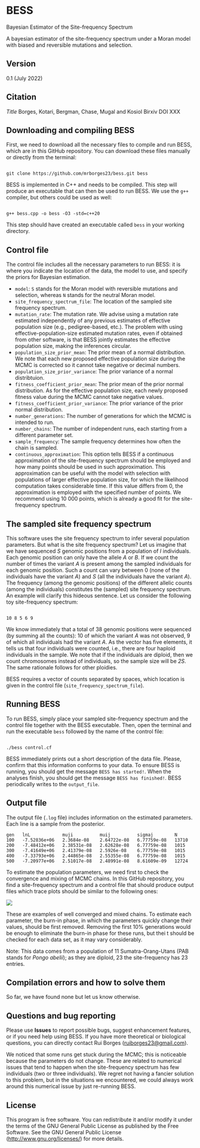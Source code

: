 # BESS

Bayesian Estimator of the Site-frequency Spectrum

A bayesian estimator of the site-frequency spectrum under a Moran model with biased and reversible mutations and selection. 

 

## Version 

0.1 (July 2022)



## Citation

*Title* Borges, Kotari, Bergman, Chase, Mugal and Kosiol Birxiv DOI XXX




## Downloading and compiling BESS

First, we need to download all the necessary files to compile and run BESS, which are in this GitHub repository. You can download these files manually or directly from the terminal:

```

git clone https://github.com/mrborges23/bess.git bess

```

BESS is implemented in C++ and needs to be compiled. This step will produce an executable that can then be used to run BESS. We use the `g++` compiler, but others could be used as well:

```

g++ bess.cpp -o bess -O3 -std=c++20

```

This step should have created an executable called `bess` in your working directory.

## Control file

The control file includes all the necessary parameters to run BESS: it is where you indicate the location of the data, the model to use, and specify the priors for Bayesian estimation.

* ```model```: ```S``` stands for the Moran model with reversible mutations and selection, whereas ```N``` stands for the neutral Moran model.
* ```site_frequency_spectrum_file```: The location of the sampled site frequency spectrum.
* ```mutation_rate```: The mutation rate. We advise using a mutation rate estimated independently of any previous estimates of effective population size (e.g., pedigree-based, etc.). The problem with using effective-population-size estimated mutation rates, even if obtained from other software, is that BESS jointly estimates the effective population size, making the inferences circular.
* ```population_size_prior_mean```: The prior mean of a normal distribution. We note that each new proposed effective population size during the MCMC is corrected so it cannot take negative or decimal numbers. 
* ```population_size_prior_variance```: The prior variance of a normal distribtuion.
* ```fitness_coefficient_prior_mean```: The prior mean of the prior normal distribution. As for the effective population size, each newly proposed fitness value during the MCMC cannot take negative values.
* ```fitness_coefficient_prior_variance```: The prior variance of the prior normal distribution.
* ```number_generations```: The number of generations for which the MCMC is intended to run.
* ```number_chains```: The number of independent runs, each starting from a different parameter set.
* ```sample_frequency```: The sample frequency determines how often the chain is sampled.
* ```continuous_approximation```: This option tells BESS if a continuous approximation of the site-frequency spectrum should be employed and how many points should be used in such approximation. This approximation can be useful with the model with selection with populations of larger effective population size, for which the likelihood computation takes considerable time. If this value differs from 0, the approximation is employed with the specified number of points. We recommend using 10 000 points, which is already a good fit for the site-frequency spectrum.


## The sampled site frequency spectrum 

This software uses the site frequency spectrum to infer several population parameters. But what is the site frequency spectrum? Let us imagine that we have sequenced *S* genomic positions from a population of *I* individuals. Each genomic position can only have the allele *A* or *B*. If we count the number of times the variant *A* is present among the sampled individuals for each genomic position. Such a count can vary between 0 (none of the individuals have the variant *A*) and *S* (all the individuals have the variant *A*). The frequency (among the genomic positions) of the different allelic counts (among the individuals) constitutes the (sampled) site frequency spectrum. An example will clarify this hideous sentence. Let us consider the following toy site-frequency spectrum:

```

10 8 5 6 9

````
We know immediately that a total of 38 genomic positions were sequenced (by summing all the counts): 10 of which the variant *A* was not observed, 9 of which all individuals had the variant *A*. As the vector has five elements, it tells us that four individuals were counted, i.e., there are four haploid individuals in the sample. We note that if the individuals are diploid, then we count chromosomes instead of individuals, so the sample size will be *2S*. The same rationale follows for other ploidies. 

BESS requires a vector of counts separated by spaces, which location is given in the control file (```site_frequency_spectrum_file```). 



## Running BESS

To run BESS, simply place your sampled site-frequency spectrum and the control file together with the BESS executable. Then, open the terminal and run the executable `bess` followed by the name of the control file:

```

./bess control.cf

```

BESS immediately prints out a short description of the data file. Please, confirm that this information conforms to your data. To ensure BESS is running, you should get the message `BESS has started!`. When the analyses finish, you should get the message `BESS has finished!`. BESS periodically writes to the `output_file`.

## Output file

The output file (```.log``` file) includes information on the estimated parameters. Each line is a sample from the posterior. 

```
gen	  lnL	         muji	       muij	         sigmaj	       N
100	  -7.52836e+06	 2.3684e-08	   2.64722e-08	 6.77759e-08   13710
200	  -7.48412e+06	 2.38531e-08   2.62628e-08	 6.77759e-08   1015
300	  -7.41649e+06	 2.41379e-08   2.5926e-08	 6.77759e-08   1015
400	  -7.33793e+06	 2.44865e-08   2.55355e-08	 6.77759e-08   1015
500	  -7.20977e+06	 2.51017e-08   2.48991e-08	 8.61609e-09   12724
```

To estimate the population parameters, we need first to check the convergence and mixing of MCMC chains. In this GitHub repository, you find a site-frequency spectrum and a control file that should produce output files which trace plots should be similar to the following ones:

![](https://github.com/mrborges23/BESS/blob/main/mcmc_plots.png)

These are examples of well converged and mixed chains. To estimate each parameter, the burn-in phase, in which the parameters quickly change their values, should be first removed. Removing the first 10% generations would be enough to eliminate the burn-in phase for these runs, but thei t should be checked for each data set, as it may vary considerably. 

Note: This data comes from a population of 11 Sumatra-Orang-Utans (PAB stands for *Pongo abelii*); as they are diploid, 23 the site-frequency has 23 entries. 

## Compilation errors and how to solve them

So far, we have found none but let us know otherwise.


## Questions and bug reporting

Please use **Issues** to report possible bugs, suggest enhancement features, or if you need help using BESS. If you have more theoretical or biological questions, you can directly contact Rui Borges (ruiborges23@gmail.com).

We noticed that some runs get stuck during the MCMC; this is noticeable because the parameters do not change. These are related to numerical issues that tend to happen when the site-frequency spectrum has few individuals (two or three individuals). We regret not having a fancier solution to this problem, but in the situations we encountered, we could always work around this numerical issue by just re-running BESS. 


## License

This program is free software. You can redistribute it and/or modify it under the terms of the GNU General Public License as published by the Free Software. See the GNU General Public License (http://www.gnu.org/licenses/) for more details.
